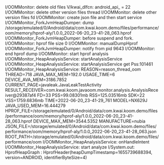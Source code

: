 I/OOMMonitor: delete old files
V/kwai_dlfcn: android_api_ = 22
I/OOMMonitor: delete other version files thread
I/OOMMonitor: delete other version files fd
I/OOMMonitor: create json file and then start service
I/OOMMonitor_ForkJvmHeapDumper: dump /storage/emulated/0/Android/data/com.kwai.koom.demo/files/performance/oom/memory/hprof-aly/1.0.0_2022-06-20_23-41-28_063.hprof
I/OOMMonitor_ForkJvmHeapDumper: before suspend and fork.
I/OOMMonitor: hprof file size 0
I/OOMMonitor: manualDumpHprof
I/OOMMonitor_ForkJvmHeapDumper: notify from pid 9643
I/OOMMonitor: end hprof dump
I/OOMMonitor: start hprof analysis
I/OOMMonitor_HeapAnalysisService: startAnalysisService
I/OOMMonitor_HeapAnalysisService: startAnalysisService get Pss:101461
I/OOMMonitor_HeapAnalysisService: REASON=reason_thread_oom
THREAD=718
JAVA_MAX_MEM=192.0
USAGE_TIME=6
DEVICE_AVA_MEM=3186.7852
CURRENT_PAGE=javaleak.JavaLeakTestActivity
RESULT_RECEIVER=com.kwai.koom.javaoom.monitor.analysis.AnalysisReceiver@29387af4
FD=33
PSS=99.08301mb
RSS=125.03516mb
SDK=22
VSS=1759.6836mb
TIME=2022-06-20_23-41-29_761
MODEL=NX629J
JAVA_USED_MEM=16.444279
HPROF_FILE=/storage/emulated/0/Android/data/com.kwai.koom.demo/files/performance/oom/memory/hprof-aly/1.0.0_2022-06-20_23-41-28_063.hprof
DEVICE_MAX_MEM=3544.5352
MANUFACTURE=nubia
JSON_FILE=/storage/emulated/0/Android/data/com.kwai.koom.demo/files/performance/oom/memory/hprof-aly/1.0.0_2022-06-20_23-41-28_063.json
ROOT_PATH=/storage/emulated/0/Android/data/com.kwai.koom.demo/files/performance/oom
I/OOMMonitor_HeapAnalysisService: onHandleIntent
I/OOMMonitor_HeapAnalysisService: start analyze
I/System.out: HprofHeapGraph : HprofHeader(heapDumpTimestamp=1655739688394, version=ANDROID, identifierByteSize=4)
